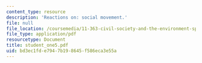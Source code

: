 ```yaml
---
content_type: resource
description: 'Reactions on: social movement.'
file: null
file_location: /coursemedia/11-363-civil-society-and-the-environment-spring-2005/bd3ec1fde7947b198645f586eca3e55a_student_one5.pdf
file_type: application/pdf
resourcetype: Document
title: student_one5.pdf
uid: bd3ec1fd-e794-7b19-8645-f586eca3e55a
---
```


